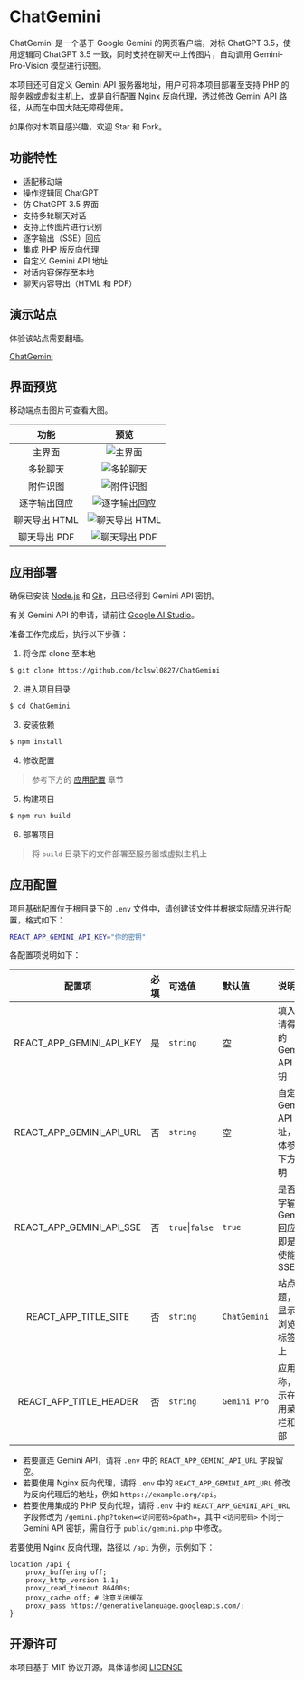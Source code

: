 # ChatGemini

ChatGemini 是一个基于 Google Gemini 的网页客户端，对标 ChatGPT 3.5，使用逻辑同 ChatGPT 3.5 一致，同时支持在聊天中上传图片，自动调用 Gemini-Pro-Vision 模型进行识图。

本项目还可自定义 Gemini API 服务器地址，用户可将本项目部署至支持 PHP 的服务器或虚拟主机上，或是自行配置 Nginx 反向代理，透过修改 Gemini API 路径，从而在中国大陆无障碍使用。

如果你对本项目感兴趣，欢迎 Star 和 Fork。

## 功能特性

 - 适配移动端
 - 操作逻辑同 ChatGPT
 - 仿 ChatGPT 3.5 界面
 - 支持多轮聊天对话
 - 支持上传图片进行识别
 - 逐字输出（SSE）回应
 - 集成 PHP 版反向代理
 - 自定义 Gemini API 地址
 - 对话内容保存至本地
 - 聊天内容导出（HTML 和 PDF）

## 演示站点

体验该站点需要翻墙。

[ChatGemini](https://ibcl.us/ChatGemini)

## 界面预览

移动端点击图片可查看大图。

|     功能      |                                                   预览                                                   |
| :-----------: | :------------------------------------------------------------------------------------------------------: |
|    主界面     |        ![主界面](https://raw.githubusercontent.com/bclswl0827/ChatGemini/master/preview/home.png)        |
|   多轮聊天    |       ![多轮聊天](https://raw.githubusercontent.com/bclswl0827/ChatGemini/master/preview/chat.png)       |
|   附件识图    |    ![附件识图](https://raw.githubusercontent.com/bclswl0827/ChatGemini/master/preview/attachment.png)    |
| 逐字输出回应  |     ![逐字输出回应](https://raw.githubusercontent.com/bclswl0827/ChatGemini/master/preview/sse.png)      |
| 聊天导出 HTML | ![聊天导出 HTML](https://raw.githubusercontent.com/bclswl0827/ChatGemini/master/preview/export_html.png) |
| 聊天导出 PDF  |  ![聊天导出 PDF](https://raw.githubusercontent.com/bclswl0827/ChatGemini/master/preview/export_pdf.png)  |

## 应用部署

确保已安装 [Node.js](https://nodejs.org/zh-cn/) 和 [Git](https://git-scm.com/)，且已经得到 Gemini API 密钥。

有关 Gemini API 的申请，请前往 [Google AI Studio](https://makersuite.google.com/app/apikey)。

准备工作完成后，执行以下步骤：

 1. 将仓库 clone 至本地
```bash
$ git clone https://github.com/bclswl0827/ChatGemini
```
 2. 进入项目目录
```bash
$ cd ChatGemini
```
 3. 安装依赖
```bash
$ npm install
```
 4. 修改配置
> 参考下方的 [应用配置](#应用配置) 章节
 5. 构建项目
```bash
$ npm run build
```
 6. 部署项目
> 将 `build` 目录下的文件部署至服务器或虚拟主机上

## 应用配置

项目基础配置位于根目录下的 `.env` 文件中，请创建该文件并根据实际情况进行配置，格式如下：

```bash
REACT_APP_GEMINI_API_KEY="你的密钥"
```

各配置项说明如下：

|          配置项          | 必填 | 可选值          | 默认值       | 说明                                     |
| :----------------------: | :--- | :-------------- | :----------- | :--------------------------------------- |
| REACT_APP_GEMINI_API_KEY | 是   | `string`        | 空           | 填入申请得到的 Gemini API 密钥           |
| REACT_APP_GEMINI_API_URL | 否   | `string`        | 空           | 自定义 Gemini API 地址，具体参考下方说明 |
| REACT_APP_GEMINI_API_SSE | 否   | `true`\|`false` | `true`       | 是否逐字输出 Gemini 回应，即是否使能 SSE |
|   REACT_APP_TITLE_SITE   | 否   | `string`        | `ChatGemini` | 站点标题，将显示在浏览器标签页上         |
|  REACT_APP_TITLE_HEADER  | 否   | `string`        | `Gemini Pro` | 应用名称，显示在应用菜单栏和头部         |

 - 若要直连 Gemini API，请将 `.env` 中的 `REACT_APP_GEMINI_API_URL` 字段留空。
 - 若要使用 Nginx 反向代理，请将 `.env` 中的 `REACT_APP_GEMINI_API_URL` 修改为反向代理后的地址，例如 `https://example.org/api`。
 - 若要使用集成的 PHP 反向代理，请将 `.env` 中的 `REACT_APP_GEMINI_API_URL` 字段修改为 `/gemini.php?token=<访问密码>&path=`，其中 `<访问密码>` 不同于 Gemini API 密钥，需自行于 `public/gemini.php` 中修改。

若要使用 Nginx 反向代理，路径以 `/api` 为例，示例如下：

```nginx
location /api {
    proxy_buffering off;
    proxy_http_version 1.1;
    proxy_read_timeout 86400s;
    proxy_cache off; # 注意关闭缓存
    proxy_pass https://generativelanguage.googleapis.com/;
}
```

## 开源许可

本项目基于 MIT 协议开源，具体请参阅 [LICENSE](https://github.com/bclswl0827/ChatGemini/blob/master/LICENSE)
